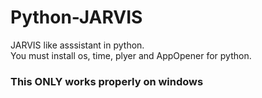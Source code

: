 # Python-JARVIS
JARVIS like asssistant in python.
<br>
You must install os, time, plyer and AppOpener for python.
<br>
<h3>This ONLY works properly on windows</h3>
